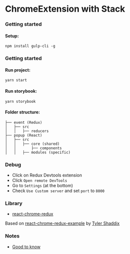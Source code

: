 # ChromeExtension with Stack

### Getting started

#### Setup:

```
npm install gulp-cli -g
```

### Getting started

#### Run project:
```
yarn start
```

#### Run storybook:
```
yarn storybook
```

#### Folder structure: 

```
├── event (Redux)
│   ├── src
│   │   ├── reducers 
├── popup (React)
│   ├── src
│   │   ├── core (shared)
│   │       ├── components
│   │   ├── modules (specific)
```

### Debug

- Click on Redux Devtools extension
- Click `Open remote DevTools`
- Go to `Settings` (at the bottom)
- Check `Use Custom server` and set `port` to `8000`


### Library 
* [react-chrome-redux](https://github.com/tshaddix/react-chrome-redux)


Based on [react-chrome-redux-example](https://github.com/tshaddix/react-chrome-redux-examples) by [Tyler Shaddix](https://github.com/tshaddix) 

### Notes
* [Good to know](docs/tech-thought.md)
